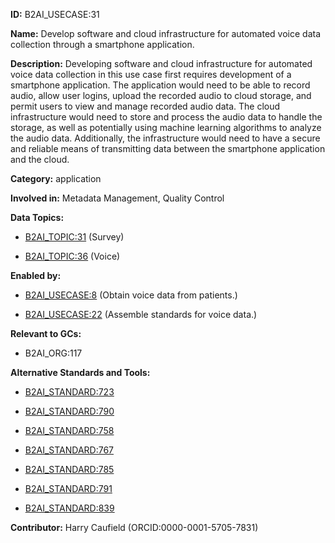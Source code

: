 **ID:** B2AI_USECASE:31

**Name:** Develop software and cloud infrastructure for automated voice data collection through a smartphone application.

**Description:** Developing software and cloud infrastructure for automated voice data collection in this use case first requires development of a smartphone application. The application would need to be able to record audio, allow user logins, upload the recorded audio to cloud storage, and permit users to view and manage recorded audio data. The cloud infrastructure would need to store and process the audio data to handle the storage, as well as potentially using machine learning algorithms to analyze the audio data. Additionally, the infrastructure would need to have a secure and reliable means of transmitting data between the smartphone application and the cloud.

**Category:** application

**Involved in:** Metadata Management, Quality Control

**Data Topics:**

- [B2AI_TOPIC:31](../topics/Survey.markdown) (Survey)

- [B2AI_TOPIC:36](../topics/Voice.markdown) (Voice)

**Enabled by:**

- [B2AI_USECASE:8](../usecases/obtain-voice-data-from-patients.markdown) (Obtain voice data from patients.)

- [B2AI_USECASE:22](../usecases/assemble-standards-for-voice-data.markdown) (Assemble standards for voice data.)

**Relevant to GCs:**

- B2AI_ORG:117

**Alternative Standards and Tools:**

- [B2AI_STANDARD:723](https://b2ai.standards.synapse.org/Explore/Standard/DetailsPage?id=B2AI_STANDARD:723)

- [B2AI_STANDARD:790](https://b2ai.standards.synapse.org/Explore/Standard/DetailsPage?id=B2AI_STANDARD:790)

- [B2AI_STANDARD:758](https://b2ai.standards.synapse.org/Explore/Standard/DetailsPage?id=B2AI_STANDARD:758)

- [B2AI_STANDARD:767](https://b2ai.standards.synapse.org/Explore/Standard/DetailsPage?id=B2AI_STANDARD:767)

- [B2AI_STANDARD:785](https://b2ai.standards.synapse.org/Explore/Standard/DetailsPage?id=B2AI_STANDARD:785)

- [B2AI_STANDARD:791](https://b2ai.standards.synapse.org/Explore/Standard/DetailsPage?id=B2AI_STANDARD:791)

- [B2AI_STANDARD:839](https://b2ai.standards.synapse.org/Explore/Standard/DetailsPage?id=B2AI_STANDARD:839)

**Contributor:** Harry Caufield
 (ORCID:0000-0001-5705-7831)

